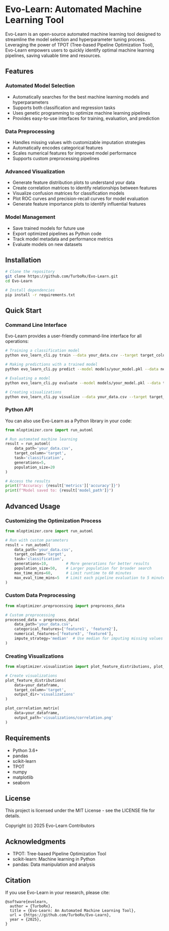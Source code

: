 # Evo-Learn: Automated Machine Learning Tool

Evo-Learn is an open-source automated machine learning tool designed to streamline the model selection and hyperparameter tuning process. Leveraging the power of TPOT (Tree-based Pipeline Optimization Tool), Evo-Learn empowers users to quickly identify optimal machine learning pipelines, saving valuable time and resources.

## Features

### Automated Model Selection
- Automatically searches for the best machine learning models and hyperparameters
- Supports both classification and regression tasks
- Uses genetic programming to optimize machine learning pipelines
- Provides easy-to-use interfaces for training, evaluation, and prediction

### Data Preprocessing
- Handles missing values with customizable imputation strategies
- Automatically encodes categorical features
- Scales numerical features for improved model performance
- Supports custom preprocessing pipelines

### Advanced Visualization
- Generate feature distribution plots to understand your data
- Create correlation matrices to identify relationships between features
- Visualize confusion matrices for classification models
- Plot ROC curves and precision-recall curves for model evaluation
- Generate feature importance plots to identify influential features

### Model Management
- Save trained models for future use
- Export optimized pipelines as Python code
- Track model metadata and performance metrics
- Evaluate models on new datasets

## Installation

```bash
# Clone the repository
git clone https://github.com/TurboRx/Evo-Learn.git
cd Evo-Learn

# Install dependencies
pip install -r requirements.txt
```

## Quick Start

### Command Line Interface

Evo-Learn provides a user-friendly command-line interface for all operations:

```bash
# Training a classification model
python evo_learn_cli.py train --data your_data.csv --target target_column --generations 10 --population 30 --visualize

# Making predictions with a trained model
python evo_learn_cli.py predict --model models/your_model.pkl --data new_data.csv --output predictions.csv

# Evaluating a model
python evo_learn_cli.py evaluate --model models/your_model.pkl --data test_data.csv --target target_column

# Creating visualizations
python evo_learn_cli.py visualize --data your_data.csv --target target_column
```

### Python API

You can also use Evo-Learn as a Python library in your code:

```python
from mloptimizer.core import run_automl

# Run automated machine learning
result = run_automl(
    data_path='your_data.csv',
    target_column='target',
    task='classification',
    generations=5,
    population_size=20
)

# Access the results
print(f"Accuracy: {result['metrics']['accuracy']}")
print(f"Model saved to: {result['model_path']}")
```

## Advanced Usage

### Customizing the Optimization Process

```python
from mloptimizer.core import run_automl

# Run with custom parameters
result = run_automl(
    data_path='your_data.csv',
    target_column='target',
    task='classification',
    generations=10,        # More generations for better results
    population_size=50,    # Larger population for broader search
    max_time_mins=60,      # Limit runtime to 60 minutes
    max_eval_time_mins=5   # Limit each pipeline evaluation to 5 minutes
)
```

### Custom Data Preprocessing

```python
from mloptimizer.preprocessing import preprocess_data

# Custom preprocessing
processed_data = preprocess_data(
    data_path='your_data.csv',
    categorical_features=['feature1', 'feature2'],
    numerical_features=['feature3', 'feature4'],
    impute_strategy='median'  # Use median for imputing missing values
)
```

### Creating Visualizations

```python
from mloptimizer.visualization import plot_feature_distributions, plot_correlation_matrix

# Create visualizations
plot_feature_distributions(
    data=your_dataframe,
    target_column='target',
    output_dir='visualizations'
)

plot_correlation_matrix(
    data=your_dataframe,
    output_path='visualizations/correlation.png'
)
```

## Requirements

- Python 3.6+
- pandas
- scikit-learn
- TPOT
- numpy
- matplotlib
- seaborn

## License

This project is licensed under the MIT License - see the LICENSE file for details.

Copyright (c) 2025 Evo-Learn Contributors

## Acknowledgments

- TPOT: Tree-based Pipeline Optimization Tool
- scikit-learn: Machine learning in Python
- pandas: Data manipulation and analysis

## Citation

If you use Evo-Learn in your research, please cite:

```
@software{evolearn,
  author = {TurboRx},
  title = {Evo-Learn: An Automated Machine Learning Tool},
  url = {https://github.com/TurboRx/Evo-Learn},
  year = {2025},
}
```